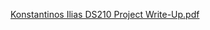 [Konstantinos Ilias DS210 Project Write-Up.pdf](https://github.com/user-attachments/files/19966815/Konstantinos.Ilias.DS210.Project.Write-Up.pdf)
